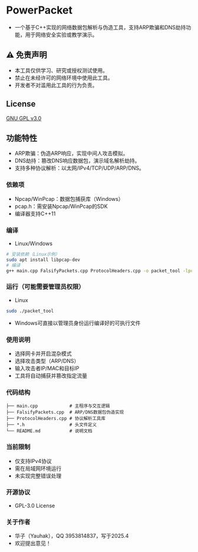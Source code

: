 # PowerPacket
- 一个基于C++实现的网络数据包解析与伪造工具，支持ARP欺骗和DNS劫持功能，用于网络安全实验或教学演示。
## ⚠️ 免责声明
- 本工具仅供学习、研究或授权测试使用。
- 禁止在未经许可的网络环境中使用此工具。
- 开发者不对滥用此工具的行为负责。
## License
[GNU GPL v3.0](LICENSE)
## 功能特性
- ARP欺骗：伪造ARP响应，实现中间人攻击模拟。
- DNS劫持：篡改DNS响应数据包，演示域名解析劫持。
- 支持多种协议解析：以太网/IPv4/TCP/UDP/ARP/DNS。
### 依赖项
- Npcap/WinPcap：数据包捕获库（Windows）
- pcap.h：需安装Npcap/WinPcap的SDK
- 编译器支持C++11
### 编译
- Linux/Windows
```bash
# 安装依赖（Linux示例）
sudo apt install libpcap-dev
# 编译
g++ main.cpp FalsifyPackets.cpp ProtocolHeaders.cpp -o packet_tool -lpcap
```
### 运行（可能需要管理员权限）
- Linux
```bash
sudo ./packet_tool
```
- Windows可直接以管理员身份运行编译好的可执行文件
### 使用说明
- 选择网卡并开启混杂模式
- 选择攻击类型（ARP/DNS）
- 输入攻击者IP/MAC和目标IP
- 工具将自动捕获并篡改指定流量
### 代码结构
```plaintext
├── main.cpp            # 主程序与交互逻辑
├── FalsifyPackets.cpp  # ARP/DNS数据包伪造实现
├── ProtocolHeaders.cpp # 协议解析工具库
├── *.h                 # 头文件定义
└── README.md           # 说明文档
```
### 当前限制
- 仅支持IPv4协议
- 需在局域网环境运行
- 未实现完整错误处理
### 开源协议
- GPL-3.0 License
### 关于作者
- 华子（Yauhak），QQ 3953814837，写于2025.4
- 欢迎提出意见！
